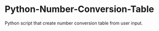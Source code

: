 # Python-Number-Conversion-Table
Python script that create number conversion table from user input.
